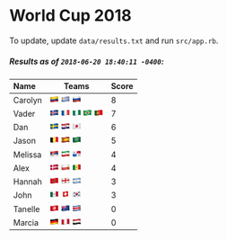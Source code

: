 # World Cup 2018

To update, update `data/results.txt` and run `src/app.rb`.

##### Results as of `2018-06-20 18:40:11 -0400`:

| Name | Teams | Score
| :- | - | -
| Carolyn | ![](flags/Colombia.png "Colombia") ![](flags/Uruguay.png "Uruguay") ![](flags/Russia.png "Russia")  | 8 |
| Vader | ![](flags/Iceland.png "Iceland") ![](flags/France.png "France") ![](flags/Nigeria.png "Nigeria") ![](flags/Brazil.png "Brazil") ![](flags/Portugal.png "Portugal")  | 7 |
| Dan | ![](flags/Sweden.png "Sweden") ![](flags/Croatia.png "Croatia") ![](flags/Japan.png "Japan")  | 6 |
| Jason | ![](flags/Belgium.png "Belgium") ![](flags/Spain.png "Spain") ![](flags/Saudi_Arabia.png "Saudi Arabia")  | 5 |
| Melissa | ![](flags/Serbia.png "Serbia") ![](flags/Iran.png "Iran") ![](flags/Panama.png "Panama")  | 4 |
| Alex | ![](flags/Denmark.png "Denmark") ![](flags/Poland.png "Poland") ![](flags/Senegal.png "Senegal")  | 4 |
| Hannah | ![](flags/Morocco.png "Morocco") ![](flags/England.png "England") ![](flags/Argentina.png "Argentina")  | 3 |
| John | ![](flags/Mexico.png "Mexico") ![](flags/Switzerland.png "Switzerland") ![](flags/South_Korea.png "South Korea")  | 3 |
| Tanelle | ![](flags/Tunisia.png "Tunisia") ![](flags/Australia.png "Australia") ![](flags/Costa_Rica.png "Costa Rica")  | 0 |
| Marcia | ![](flags/Germany.png "Germany") ![](flags/Peru.png "Peru") ![](flags/Egypt.png "Egypt")  | 0 |
